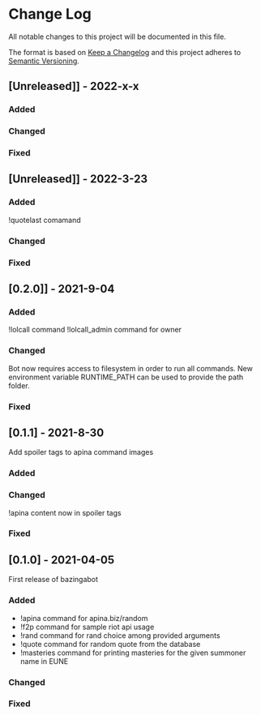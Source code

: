 # Change Log

All notable changes to this project will be documented in this file.

The format is based on [Keep a Changelog](http://keepachangelog.com/)
and this project adheres to [Semantic Versioning](http://semver.org/).

## [Unreleased]] - 2022-x-x

### Added

### Changed

### Fixed

## [Unreleased]] - 2022-3-23

### Added

!quotelast comamand

### Changed

### Fixed

## [0.2.0]] - 2021-9-04

### Added

!lolcall command
!lolcall_admin command for owner

### Changed

Bot now requires access to filesystem in order to run all commands. New environment variable RUNTIME_PATH can be used to provide the path folder.

### Fixed

## [0.1.1] - 2021-8-30

Add spoiler tags to apina command images

### Added

### Changed

!apina content now in spoiler tags

### Fixed

## [0.1.0] - 2021-04-05

First release of bazingabot

### Added

- !apina command for apina.biz/random
- !f2p command for sample riot api usage
- !rand command for rand choice among provided arguments
- !quote command for random quote from the database
- !masteries command for printing masteries for the given summoner name in EUNE

### Changed

### Fixed
